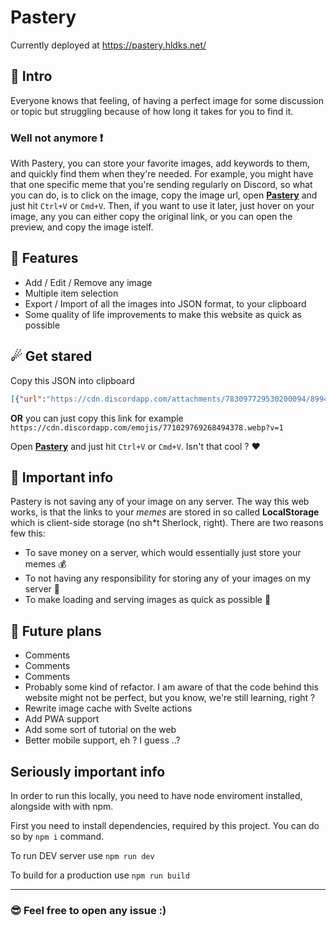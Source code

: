 # Pastery

Currently deployed at https://pastery.hldks.net/

## 👋 Intro
Everyone knows that feeling, of having a perfect image for some discussion or topic but struggling because of how long it takes for you to find it.

### **Well not anymore ❗**

With Pastery, you can store your favorite images, add keywords to them, and quickly find them when they're needed. For example, you might have that one specific meme that you're sending regularly on Discord, so what you can do, is to click on the image, copy the image url, open [**Pastery**](https://pastery.hldks.net/) and just hit `Ctrl+V` or `Cmd+V`. Then, if you want to use it later, just hover on your image, any you can either copy the original link, or you can open the preview, and copy the image istelf.

## 💯 Features
- Add / Edit / Remove any image
- Multiple item selection
- Export / Import of all the images into JSON format, to your clipboard
- Some quality of life improvements to make this website as quick as possible

## ☄ Get stared
Copy this JSON into clipboard
```json
[{"url":"https://cdn.discordapp.com/attachments/783097729530200094/899402138407534632/image0.png","keywords":"finding who asked"},{"url":"https://cdn.discordapp.com/attachments/822395486727962648/921219554477240350/20211217_025522.jpg","keywords":"opinion correct wrong"},{"url":"https://cdn.discordapp.com/emojis/771029769268494378.webp?v=1","keywords":"smile pepe"}]
```
**OR** you can just copy this link for example `https://cdn.discordapp.com/emojis/771029769268494378.webp?v=1`


Open [**Pastery**](https://pastery.hldks.net/) and just hit `Ctrl+V` or `Cmd+V`. Isn't that cool ? ❤

## 🚩 Important info
Pastery is not saving any of your image on any server. The way this web works, is that the links to your *memes* are stored in so called **LocalStorage** which is client-side storage (no sh\*t Sherlock, right). There are two reasons few this:
- To save money on a server, which would essentially just store your memes 💰
- To not having any responsibility for storing any of your images on my server 🚓
- To make loading and serving images as quick as possible 🤠

## 🤖 Future plans
- Comments
- Comments
- Comments
- Probably some kind of refactor. I am aware of that the code behind this website might not be perfect, but you know, we're still learning, right ?
- Rewrite image cache with Svelte actions
- Add PWA support
- Add some sort of tutorial on the web
- Better mobile support, eh ? I guess ..?

## Seriously important info
In order to run this locally, you need to have node enviroment installed, alongside with with npm.

First you need to install dependencies, required by this project. You can do so by `npm i` command.

To run DEV server use `npm run dev`

To build for a production use `npm run build`

---

### 😎 Feel free to open any issue :)